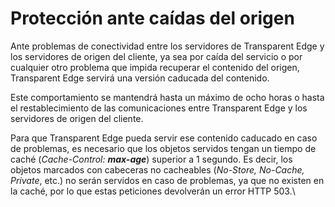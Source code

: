 # Protección ante caídas del origen

Ante problemas de conectividad entre los servidores de Transparent Edge y los servidores de origen del cliente, ya sea por caída del servicio o por cualquier otro problema que impida recuperar el contenido del origen, Transparent Edge servirá una versión caducada del contenido.&#x20;

Este comportamiento se mantendrá hasta un máximo de ocho horas o hasta el restablecimiento de las comunicaciones entre Transparent Edge y los servidores de origen del cliente.

Para que Transparent Edge pueda servir ese contenido caducado en caso de problemas, es necesario que los objetos servidos tengan un tiempo de caché (_Cache-Control: **max-age**_) superior a 1 segundo. Es decir, los objetos marcados con cabeceras no cacheables (_No-Store, No-Cache, Private_, etc.) no serán servidos en caso de problemas, ya que no existen en la caché, por lo que estas peticiones devolverán un error HTTP 503.\
